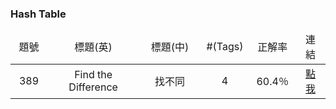 ### Hash Table

<table style="table-layout: fixed">
		<thead>
				<td align="center" width="75vmax"> 題號 </td>
				<td align="center" width="275vmax"> 標題(英) </td>
        <td align="center" width="225vmax"> 標題(中) </td>
				<td align="center" width="100vmax"> #(Tags) </td>
				<td align="center" width="75vmax"> 正解率 </td>
				<td align="center" width="75vmax"> 連結 </td>
    </thead>
		<tr>
        <td align="center">389</td>
        <td align="center">Find the Difference</td>
        <td align="center">找不同</td>
				<td align="center">4</td>
        <td align="center">60.4％</td>
        <td align="center"><a href="https://vocus.cc/article/6512b3e9fd89780001dfc622">點我</a></td>
    </tr>
</table>
